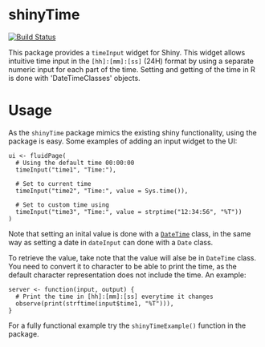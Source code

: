 shinyTime
================

<!-- README.md is generated from README.Rmd. Please edit that file -->
[![Build Status](https://travis-ci.org/burgerga/shinyTime.svg?branch=master)](https://travis-ci.org/burgerga/shinyTime)

This package provides a `timeInput` widget for Shiny. This widget allows intuitive time input in the `[hh]:[mm]:[ss]` (24H) format by using a separate numeric input for each part of the time. Setting and getting of the time in R is done with 'DateTimeClasses' objects.

Usage
=====

As the `shinyTime` package mimics the existing shiny functionality, using the package is easy. Some examples of adding an input widget to the UI:

    ui <- fluidPage(
      # Using the default time 00:00:00
      timeInput("time1", "Time:"),

      # Set to current time
      timeInput("time2", "Time:", value = Sys.time()),

      # Set to custom time using 
      timeInput("time3", "Time:", value = strptime("12:34:56", "%T"))
    )

Note that setting an inital value is done with a [`DateTime`](http://www.inside-r.org/r-doc/base/DateTimeClasses) class, in the same way as setting a date in `dateInput` can done with a `Date` class.

To retrieve the value, take note that the value will alse be in `DateTime` class. You need to convert it to character to be able to print the time, as the default character representation does not include the time. An example:

    server <- function(input, output) {
      # Print the time in [hh]:[mm]:[ss] everytime it changes
      observe(print(strftime(input$time1, "%T"))),
    }

For a fully functional example try the `shinyTimeExample()` function in the package.
